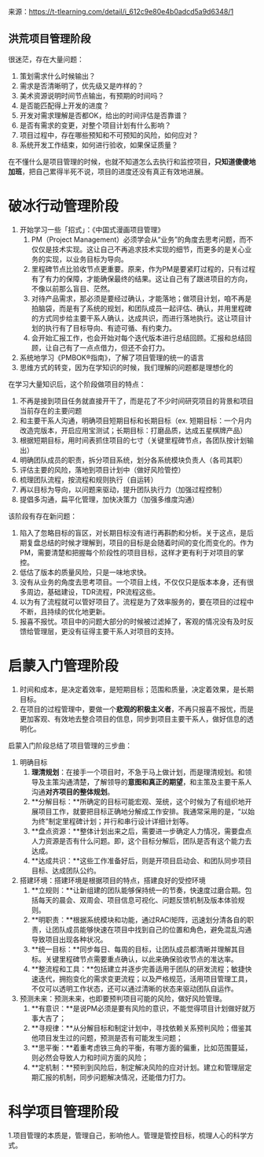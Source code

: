 来源：https://t-tlearning.com/detail/i_612c9e80e4b0adcd5a9d6348/1

## 洪荒项目管理阶段

很迷茫，存在大量问题：

1. 策划需求什么时候输出？
2. 需求是否清晰明了，优先级又是咋样的？
3. 美术资源说明时间节点输出，有预期的时间吗？
4. 是否能匹配得上开发的进度？
5. 开发对需求理解是否都OK，给出的时间评估是否靠谱？
6. 是否有需求的变更，对整个项目计划有什么影响？
7. 项目过程中，存在哪些预知和不可预知的风险，如何应对？
8. 系统开发工作结束，如何进行验收，如果保证质量？

在不懂什么是项目管理的时候，也就不知道怎么去执行和监控项目，**只知道傻傻地加班**，把自己累得半死不说，项目的进度还没有真正有效地进展。

# 破冰行动管理阶段

1. 开始学习一些「招式」：《中国式漫画项目管理》
   1. PM（Project Management）必须学会从“业务”的角度去思考问题，而不仅仅是技术实现。这让自己不再追求技术实现的细节，而更多的是关心业务的实现，以业务目标为导向。
   2. 里程碑节点比验收节点更重要。原来，作为PM是要紧盯过程的，只有过程有了有力的保障，才能确保最终的结果。这让自己有了跟进项目的方向，不像以前那么盲目、茫然。
   3. 对待产品需求，那必须是要经过确认，才能落地；做项目计划，咱不再是拍脑袋，而是有了系统的规划，和团队成员一起评估、确认，并用里程碑的方式同步给主要干系人确认，达成共识，而进行落地执行。这让项目计划的执行有了目标导向、有迹可循、有约束力。
   4. 会开始汇报工作，也会开始对每个迭代版本进行总结回顾。汇报和总结回顾，让自己有了一点点借力，但还不会打力。
2. 系统地学习《PMBOK®指南》，了解了项目管理的统一的语言
3. 思维方式的转变，因为在学知识的时候，我们理解的问题都是理想化的

在学习大量知识后，这个阶段做项目的特点：

1. 不再是接到项目任务就直接开干了，而是花了不少时间研究项目的背景和项目当前存在的主要问题
2.  和主要干系人沟通，明确项目短期目标和长期目标（ex. 短期目标：一个月内改造完版本，开启应用宝测试；长期目标：打磨品质，达成五星棋牌产品）
3. 根据短期目标，用时间表抓住项目的七寸（关键里程碑节点，各团队按计划输出）
4. 明确团队成员的职责，拆分项目系统，划分各系统模块负责人（各司其职）
5. 评估主要的风险，落地到项目计划中（做好风险管控）
6. 梳理团队流程，按流程和规则执行（自运转）
7. 再以目标为导向，以问题来驱动，提升团队执行力（加强过程控制）
8. 提倡多沟通，扁平化管理，加快决策力（加强多维度沟通）

该阶段有存在新问题：

1.  陷入了忽略目标的盲区，对长期目标没有进行再斟酌和分析。关于这点，是后期复盘总结的时候才理解到，项目的目标是会随着时间的变化而变化的。作为PM，需要清楚和把握每个阶段性的项目目标，这样才更有利于对项目的掌控。
2. 低估了版本的质量风险，只是一味地求快。
3. 没有从业务的角度去思考项目。一个项目上线，不仅仅只是版本本身，还有很多周边，基础建设，TDR流程，PR流程这些。
4. 以为有了流程就可以管好项目了。流程是为了效率服务的，要在项目的过程中不断，且持续的优化地更新。
5. 报喜不报忧。项目中的问题大部分的时候被过滤掉了，客观的情况没有及时反馈给管理层，更没有征得主要干系人对项目的支持。

# 启蒙入门管理阶段

1. 时间和成本，是决定着效率，是短期目标；范围和质量，决定着效果，是长期目标。
2. 在项目的过程管理中，要做一个**悲观的积极主义者**，不再只报喜不报忧，而是更加客观、有效地去整合项目的信息，同步到项目主要干系人，做好信息的透明化。

启蒙入门阶段总结了项目管理的三步曲：

1. 明确目标
   1. **理清规划**：在接手一个项目时，不急于马上做计划，而是理清规划。和领导及主策沟通清楚，了解领导的**意图和真正的期望**，和主策及主要干系人沟通**对齐项目的整体规划**。
   2. **分解目标：**所确定的目标可能宏观、笼统，这个时候为了有组织地开展项目工作，就要把目标正确地分解成工作安排。我通常采用的是，“以始为终”制定里程碑计划；并行和串行设计详细计划等。
   3. **盘点资源：**整体计划出来之后，需要进一步确定人力情况，需要盘点人力资源是否有什么问题。即，这个目标分解后，团队是否有这个能力去达成。
   4. **达成共识：**这些工作准备好后，则是开项目启动会、和团队同步项目目标、达成团队公约。
2. 搭建环境：搭建环境是根据项目的特点，搭建良好的受控环境
   1. **立规则：**让新组建的团队能够保持统一的节奏，快速度过磨合期。包括每天的晨会、双周会、项目信息可视化、问题反馈机制及版本体验规则。
   2. **明职责：**根据系统模块和功能，通过RACI矩阵，迅速划分清各自的职责，让团队成员能够快速在项目中找到自己的位置和角色，避免混乱沟通导致项目出现各种状况。
   3. **统一目标：**同步每日、每周的目标，让团队成员都清晰并理解其目标。关键里程碑节点需要重点确认，以此来确保验收节点的准达率。
   4. **整流程和工具：**包括建立并逐步完善适用于团队的研发流程；敏捷快速迭代，拥抱变化的需求变更流程；以及严格规范，活用项目管理工具，不仅可以透明工作状态，还可以通过清晰的状态来驱动团队自运作。
3. 预测未来：预测未来，也即要预判项目可能的风险，做好风险管理。
   1. **有意识：**是说PM必须是要有风险的意识，不能觉得项目计划做好就万事大吉了；
   2. **寻规律：**从分解目标和制定计划中，寻找依赖关系预判风险；借鉴其他项目发生过的问题，预测是否有可能发生问题；
   3. **思平衡：**着重考虑铁三角的平衡，有哪方面的偏重，比如范围蔓延，则必然会导致人力和时间方面的风险；
   4. **定机制：**预判到风险后，制定解决风险的应对计划。建立和管理层定期汇报的机制，同步问题解决情况，还能借力打力。

# 科学项目管理阶段

1.项目管理的本质是，管理自己，影响他人。管理是管控目标，梳理人心的科学方式。